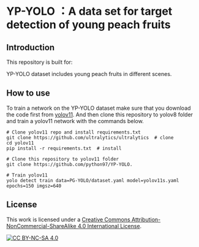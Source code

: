 # YP-YOLO ：A data set for target detection of young peach fruits


## Introduction
This repository is built for:

YP-YOLO dataset includes young peach fruits in different scenes.
## How to use
To train a network on the YP-YOLO dataset make sure that you download the code first from [yolov11](https://github.com/ultralytics/ultralytics). And then clone this repository to yolov8 folder and  train a yolov11 network with the commands below.

```
# Clone yolov11 repo and install requirements.txt
git clone https://github.com/ultralytics/ultralytics  # clone
cd yolov11
pip install -r requirements.txt  # install
```

```
# Clone this repository to yolov11 folder
git clone https://github.com/python97/YP-YOLO.
```

```
# Train yolov11
yolo detect train data=PG-YOLO/dataset.yaml model=yolov11s.yaml epochs=150 imgsz=640
```

## License

This work is licensed under a
[Creative Commons Attribution-NonCommercial-ShareAlike 4.0 International License][cc-by-nc-sa].

[![CC BY-NC-SA 4.0][cc-by-nc-sa-image]][cc-by-nc-sa]

[cc-by-nc-sa]: http://creativecommons.org/licenses/by-nc-sa/4.0/
[cc-by-nc-sa-image]: https://licensebuttons.net/l/by-nc-sa/4.0/88x31.png
[cc-by-nc-sa-shield]: https://img.shields.io/badge/License-CC%20BY--NC--SA%204.0-lightgrey.svg
